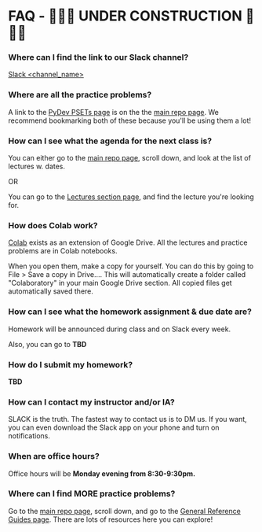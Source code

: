 # FAQ - 👷‍♀️🚧 UNDER CONSTRUCTION 🚧👷‍♀️

### Where can I find the link to our Slack channel?

[Slack <channel_name>](??????)

### Where are all the practice problems?

A link to the [PyDev PSETs page](https://github.com/mottaquikarim/pydev-psets) is on the the [main repo page](https://github.com/mottaquikarim/PYTH2). We recommend bookmarking both of these because you'll be using them a lot!

### How can I see what the agenda for the next class is?

You can either go to the [main repo page](??????), scroll down, and look at the list of lectures w. dates.

OR 

You can go to the [Lectures section page](??????), and find the lecture you're looking for.

### How does Colab work?

[Colab](https://colab.research.google.com/notebooks/welcome.ipynb) exists as an extension of Google Drive. All the lectures and practice problems are in Colab notebooks. 

When you open them, make a copy for yourself. You can do this by going to File > Save a copy in Drive.... This will automatically create a folder called "Colaboratory" in your main Google Drive section. All copied files get automatically saved there.

### How can I see what the homework assignment & due date are?

Homework will be announced during class and on Slack every week.

Also, you can go to **TBD**

### How do I submit my homework?

**TBD**

### How can I contact my instructor and/or IA?

SLACK is the truth. The fastest way to contact us is to DM us. If you want, you can even download the Slack app on your phone and turn on notifications.

### When are office hours?

Office hours will be **Monday evening from 8:30-9:30pm.**

### Where can I find MORE practice problems?

Go to the [main repo page](https://github.com/mottaquikarim/PYTH2), scroll down, and go to the [General Reference Guides page](https://github.com/mottaquikarim/PYTH2/blob/master/src/Resources/genref.md). There are lots of resources here you can explore!